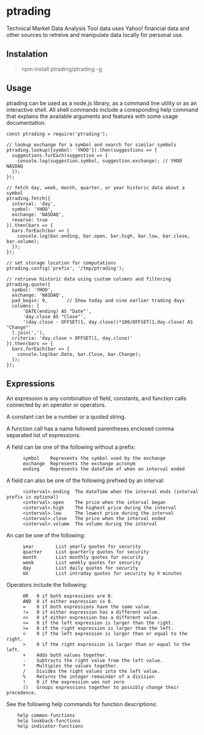 # ptrading
Technical Market Data Analysis Tool data uses Yahoo! financial data and other
sources to retreive and manipulate data locally for personal use.

## Instalation

> npm install ptrading/ptrading -g

## Usage

ptrading can be used as a node.js library, as a command line utility or as an interactive shell. All shell commands include a coresponding help command that explains the available arguments and features with some usage documentation.

```
const ptrading = require('ptrading');

// lookup exchange for a symbol and search for similar symbols
ptrading.lookup({symbol: 'YHOO'}).then(suggestions => {
  suggestions.forEach(suggestion => {
    console.log(suggestion.symbol, suggestion.exchange); // YHOO NASDAQ
  });
});

// fetch day, week, month, quarter, or year historic data about a symbol
ptrading.fetch({
  interval: 'day',
  symbol: 'YHOO',
  exchange: 'NASDAQ',
  reverse: true
}).then(bars => {
  bars.forEach(bar => {
    console.log(bar.ending, bar.open, bar.high, bar.low, bar.close, bar.volume);
  });
});

// set storage location for computations
ptrading.config('prefix', '/tmp/ptrading');

// retrieve historic data using custom columns and filtering
ptrading.quote({
  symbol: 'YHOO',
  exchange: 'NASDAQ',
  pad_begin: 9,       // Show today and nine earlier trading days
  columns: [
      'DATE(ending) AS "Date"',
      'day.close AS "Close"',
      '(day.close - OFFSET(1, day.close))*100/OFFSET(1,day.close) AS "Change"'
  ].join(','),
  criteria: 'day.close > OFFSET(1, day.close)'
}).then(bars => {
  bars.forEach(bar => {
    console.log(bar.Date, bar.Close, bar.Change);
  });
});
```

## Expressions ##
An expression is any combination of field, constants, and function calls connected by an operator or operators.

A constant can be a number or a quoted string.

A function call has a name followed parentheses enclosed comma separated list of expressions.

A field can be one of the following without a prefix:

```
      symbol    Represents the symbol used by the exchange
      exchange  Represents the exchange acronym
      ending    Represents the dateTime of when an interval ended
```
A field can also be one of the following prefixed by an interval:

```
      <interval>.ending  The dateTime when the interval ends (interval prefix is optional)
      <interval>.open    The price when the interval began
      <interval>.high    The highest price during the interval
      <interval>.low     The lowest price during the interval
      <interval>.close   The price when the interval ended
      <interval>.volume  The volume during the interval
```
An <interval> can be one of the following:

```
      year        List yearly quotes for security
      quarter     List quarterly quotes for security
      month       List monthly quotes for security
      week        List weekly quotes for security
      day         List daily quotes for security
      mX          List intraday quotes for security by X minutes
```
Operators include the following:

```
      OR   0 if both expressions are 0.
      AND  0 if either expression is 0.
      =    0 if both expressions have the same value.
      !=   0 if either expression has a different value.
      <>   0 if either expression has a different value.
      <=   0 if the left expression is larger than the right.
      >=   0 if the right expression is larger than the left.
      <    0 if the left expression is larger than or equal to the right.
      >    0 if the right expression is larger than or equal to the left.
      +    Adds both values together.
      -    Subtracts the right value from the left value.
      *    Multiples the values together.
      /    Divides the right values into the left value.
      %    Returns the integer remainder of a division
      !    0 if the expression was not zero
      ()   Groups expressions together to possibly change their precedence.
```
See the following help commands for function descriptions:
```
    help common-functions  
    help lookback-functions  
    help indicator-functions 
```
